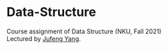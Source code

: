 # Data-Structure
Course assignment of Data Structure (NKU, Fall 2021)   
Lectured by [Jufeng Yang](https://cc.nankai.edu.cn/2021/0323/c13619a490371/page.htm).
